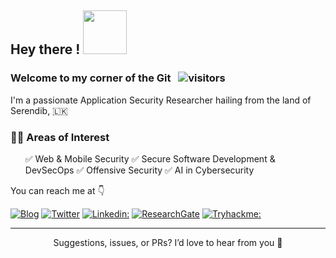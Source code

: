 <h2>  Hey there ! <img src="https://media.giphy.com/media/3XpvBjjMWtYYIOtOlp/giphy.gif" width="70">  </h2> 

### Welcome to my corner of the Git  &nbsp; ![visitors](https://visitor-badge.laobi.icu/badge?page_id=pranieth95)

I'm a passionate Application Security Researcher hailing from the land of Serendib, 🇱🇰 

<h3> 🕵️‍♂️ Areas of Interest </h3>
<ul>
✅ Web & Mobile Security 
✅ Secure Software Development & DevSecOps
✅ Offensive Security   
✅ AI in Cybersecurity
</ul>

You can reach me at 👇

[![Blog](https://img.shields.io/badge/Blog-21759B?style=for-the-badge&logo=ghost&logoColor=white)](https://praniethchandrasekara.medium.com)
[![Twitter](https://img.shields.io/badge/twitter-1DA1F2?style=for-the-badge&logo=twitter&logoColor=white)](https://twitter.com/praniieth)
[![Linkedin:](https://img.shields.io/badge/linkedin-0A66C2?style=for-the-badge&logo=linkedin&logoColor=white)](https://www.linkedin.com/in/praniethchandrasekara/?originalSubdomain=lk)
[![ResearchGate](https://img.shields.io/badge/researchgate-bee0cf?style=for-the-badge&logo=researchgate&logoColor=white)](https://www.researchgate.net/profile/Pranieth-Chandrasekara)
[![Tryhackme:](https://img.shields.io/badge/tryhackme-a3e54a?style=for-the-badge&logo=tryhackme&logoColor=black)]()

<div align="center">
  


---
  
Suggestions, issues, or PRs? I’d love to hear from you 🤝


</div>
